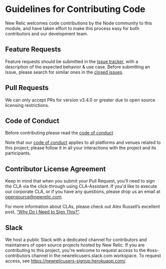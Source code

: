 # Guidelines for Contributing Code

New Relic welcomes code contributions by the Node community to this module, and
have taken effort to make this process easy for both contributors and our
development team.

## Feature Requests

Feature requests should be submitted in the [Issue tracker](../../issues), with
a description of the expected behavior & use case. Before submitting an Issue,
please search for similar ones in the [closed
issues](../../issues?q=is%3Aissue+is%3Aclosed+label%3Aenhancement).

## Pull Requests

We can only accept PRs for version v3.4.0 or greater due to open source
licensing restrictions.

## Code of Conduct

Before contributing please read the [code of conduct](./CODE_OF_CONDUCT.md)

Note that our [code of conduct](./CODE_OF_CONDUCT.md) applies to all platforms
and venues related to this project; please follow it in all your interactions
with the project and its participants.

## Contributor License Agreement

Keep in mind that when you submit your Pull Request, you'll need to sign the
CLA via the click-through using CLA-Assistant. If you'd like to execute our
corporate CLA, or if you have any questions, please drop us an email at
opensource@newrelic.com.

For more information about CLAs, please check out Alex Russell’s excellent
post, [“Why Do I Need to Sign
This?”](https://infrequently.org/2008/06/why-do-i-need-to-sign-this/).

## Slack

We host a public Slack with a dedicated channel for contributors and
maintainers of open source projects hosted by New Relic. If you are
contributing to this project, you're welcome to request access to the
\#oss-contributors channel in the newrelicusers.slack.com workspace. To request
access, see https://newrelicusers-signup.herokuapp.com/.
